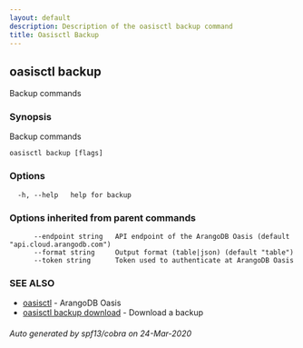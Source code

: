 ```yaml
---
layout: default
description: Description of the oasisctl backup command
title: Oasisctl Backup
---
```

## oasisctl backup

Backup commands

### Synopsis

Backup commands

```
oasisctl backup [flags]
```

### Options

```
  -h, --help   help for backup
```

### Options inherited from parent commands

```
      --endpoint string   API endpoint of the ArangoDB Oasis (default "api.cloud.arangodb.com")
      --format string     Output format (table|json) (default "table")
      --token string      Token used to authenticate at ArangoDB Oasis
```

### SEE ALSO

* [oasisctl](oasisctl.md)	 - ArangoDB Oasis
* [oasisctl backup download](oasisctl-backup-download.md)	 - Download a backup

###### Auto generated by spf13/cobra on 24-Mar-2020
